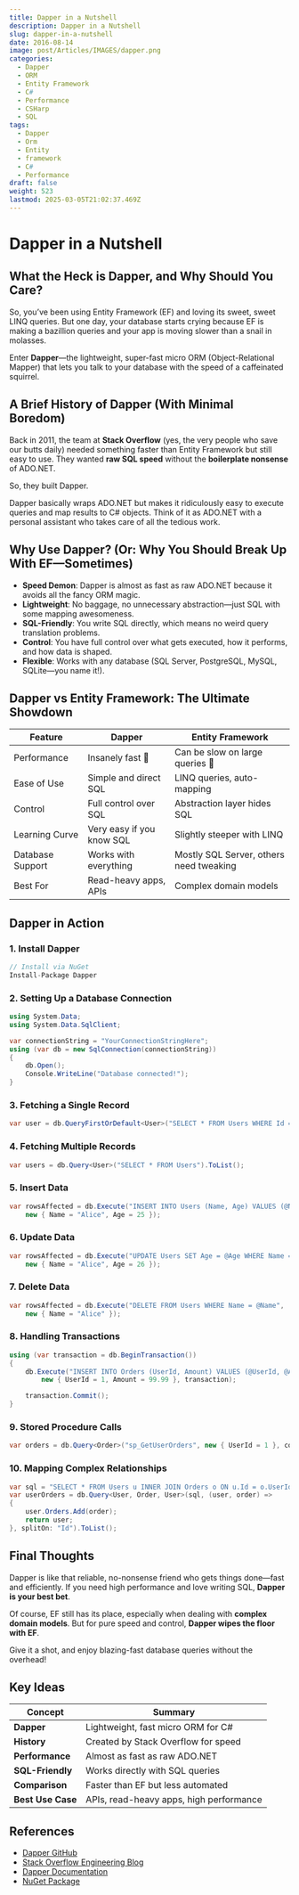 ```yaml
---
title: Dapper in a Nutshell
description: Dapper in a Nutshell
slug: dapper-in-a-nutshell
date: 2016-08-14
image: post/Articles/IMAGES/dapper.png
categories:
  - Dapper
  - ORM
  - Entity Framework
  - C#
  - Performance
  - CSHarp
  - SQL
tags:
  - Dapper
  - Orm
  - Entity
  - framework
  - C#
  - Performance
draft: false
weight: 523
lastmod: 2025-03-05T21:02:37.469Z
---
```

# Dapper in a Nutshell

## What the Heck is Dapper, and Why Should You Care?

So, you’ve been using Entity Framework (EF) and loving its sweet, sweet LINQ queries. But one day, your database starts crying because EF is making a bazillion queries and your app is moving slower than a snail in molasses.

Enter **Dapper**—the lightweight, super-fast micro ORM (Object-Relational Mapper) that lets you talk to your database with the speed of a caffeinated squirrel.

## A Brief History of Dapper (With Minimal Boredom)

Back in 2011, the team at **Stack Overflow** (yes, the very people who save our butts daily) needed something faster than Entity Framework but still easy to use. They wanted **raw SQL speed** without the **boilerplate nonsense** of ADO.NET.

So, they built Dapper.

Dapper basically wraps ADO.NET but makes it ridiculously easy to execute queries and map results to C# objects. Think of it as ADO.NET with a personal assistant who takes care of all the tedious work.

## Why Use Dapper? (Or: Why You Should Break Up With EF—Sometimes)

* **Speed Demon**: Dapper is almost as fast as raw ADO.NET because it avoids all the fancy ORM magic.
* **Lightweight**: No baggage, no unnecessary abstraction—just SQL with some mapping awesomeness.
* **SQL-Friendly**: You write SQL directly, which means no weird query translation problems.
* **Control**: You have full control over what gets executed, how it performs, and how data is shaped.
* **Flexible**: Works with any database (SQL Server, PostgreSQL, MySQL, SQLite—you name it!).

## Dapper vs Entity Framework: The Ultimate Showdown

| Feature          | Dapper                    | Entity Framework                        |
| ---------------- | ------------------------- | --------------------------------------- |
| Performance      | Insanely fast 🚀          | Can be slow on large queries 🐢         |
| Ease of Use      | Simple and direct SQL     | LINQ queries, auto-mapping              |
| Control          | Full control over SQL     | Abstraction layer hides SQL             |
| Learning Curve   | Very easy if you know SQL | Slightly steeper with LINQ              |
| Database Support | Works with everything     | Mostly SQL Server, others need tweaking |
| Best For         | Read-heavy apps, APIs     | Complex domain models                   |

## Dapper in Action

### 1. Install Dapper

```csharp
// Install via NuGet
Install-Package Dapper
```

### 2. Setting Up a Database Connection

```csharp
using System.Data;
using System.Data.SqlClient;

var connectionString = "YourConnectionStringHere";
using (var db = new SqlConnection(connectionString))
{
    db.Open();
    Console.WriteLine("Database connected!");
}
```

### 3. Fetching a Single Record

```csharp
var user = db.QueryFirstOrDefault<User>("SELECT * FROM Users WHERE Id = @Id", new { Id = 1 });
```

### 4. Fetching Multiple Records

```csharp
var users = db.Query<User>("SELECT * FROM Users").ToList();
```

### 5. Insert Data

```csharp
var rowsAffected = db.Execute("INSERT INTO Users (Name, Age) VALUES (@Name, @Age)",
    new { Name = "Alice", Age = 25 });
```

### 6. Update Data

```csharp
var rowsAffected = db.Execute("UPDATE Users SET Age = @Age WHERE Name = @Name",
    new { Name = "Alice", Age = 26 });
```

### 7. Delete Data

```csharp
var rowsAffected = db.Execute("DELETE FROM Users WHERE Name = @Name",
    new { Name = "Alice" });
```

### 8. Handling Transactions

```csharp
using (var transaction = db.BeginTransaction())
{
    db.Execute("INSERT INTO Orders (UserId, Amount) VALUES (@UserId, @Amount)",
        new { UserId = 1, Amount = 99.99 }, transaction);

    transaction.Commit();
}
```

### 9. Stored Procedure Calls

```csharp
var orders = db.Query<Order>("sp_GetUserOrders", new { UserId = 1 }, commandType: CommandType.StoredProcedure);
```

### 10. Mapping Complex Relationships

```csharp
var sql = "SELECT * FROM Users u INNER JOIN Orders o ON u.Id = o.UserId";
var userOrders = db.Query<User, Order, User>(sql, (user, order) =>
{
    user.Orders.Add(order);
    return user;
}, splitOn: "Id").ToList();
```

## Final Thoughts

Dapper is like that reliable, no-nonsense friend who gets things done—fast and efficiently. If you need high performance and love writing SQL, **Dapper is your best bet**.

Of course, EF still has its place, especially when dealing with **complex domain models**. But for pure speed and control, **Dapper wipes the floor with EF**.

Give it a shot, and enjoy blazing-fast database queries without the overhead!

## Key Ideas

| Concept           | Summary                                 |
| ----------------- | --------------------------------------- |
| **Dapper**        | Lightweight, fast micro ORM for C#      |
| **History**       | Created by Stack Overflow for speed     |
| **Performance**   | Almost as fast as raw ADO.NET           |
| **SQL-Friendly**  | Works directly with SQL queries         |
| **Comparison**    | Faster than EF but less automated       |
| **Best Use Case** | APIs, read-heavy apps, high performance |

## References

* [Dapper GitHub](https://github.com/DapperLib/Dapper)
* [Stack Overflow Engineering Blog](https://stackoverflow.blog/)
* [Dapper Documentation](https://dapper-tutorial.net/)
* [NuGet Package](https://www.nuget.org/packages/Dapper)
